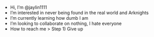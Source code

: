 - Hi, I’m @jaylin1111
- I’m interested in never being found in the real world and Arknights
- I’m currently learning how dumb I am
- I’m looking to collaborate on nothing, I hate everyone
- How to reach me > Step 1) Give up
